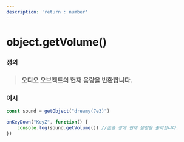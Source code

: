 ```yaml
---
description: 'return : number'
---
```


# object.getVolume()

### 정의

> ### 오디오 오브젝트의 현재 음량을 반환합니다.



### 예시

```javascript
const sound = getObject("dreamy(7e3)")

onKeyDown("KeyZ", function() {
    console.log(sound.getVolume()) //콘솔 창에 현재 음량을 출력합니다.
})
```
